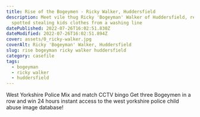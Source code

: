 ```yaml
---
title: Rise of the Bogeymen - Ricky Walker, Huddersfield
description: Meet vile thug Ricky 'Bogeyman' Walker of Huddersfield, recently
  spotted stealing kids clothes from a washing line
datePublished: 2022-07-26T16:02:51.830Z
dateModified: 2022-07-26T16:02:51.894Z
cover: assets/0_ricky-walker.jpg
coverAlt: Ricky 'Bogeyman' Walker, Huddersfield
slug: rise bogeyman ricky walker huddersfield
category: casefile
tags:
  - bogeyman
  - ricky walker
  - huddersfield
---
```

West Yorkshire Police Mix and match CCTV bingo
Get three Bogeymen in a row and win 24 hours instant access to the west yorkshire police child abuse image database!
